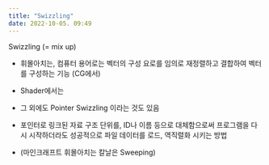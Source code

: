 ```yaml
---
title: "Swizzling"
date: 2022-10-05. 09:49
---
```


Swizzling (= mix up)

- 휘몰아치는, 컴퓨터  용어로는 벡터의 구성 요로를 임의로 재정렬하고 결합하여 벡터를 구성하는 기능 (CG에서)

- Shader에서는  

- 그 외에도 Pointer Swizzling 이라는 것도 있음
- 포인터로 링크된 자료 구조 단위를, ID나 이름 등으로 대체함으로써 프로그램을 다시 시작하더라도 성공적으로 파일 데이터를 로드, 역직렬화 시키는 방법

- (마인크래프트 휘몰아치는 칼날은 Sweeping)  

